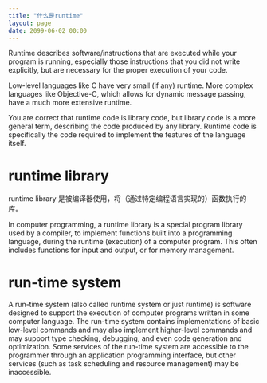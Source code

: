 ```yaml
---
title: "什么是runtime"
layout: page
date: 2099-06-02 00:00
---
```


Runtime describes software/instructions that are executed while your program is running, especially those instructions that you did not write explicitly, but are necessary for the proper execution of your code.

Low-level languages like C have very small (if any) runtime. More complex languages like Objective-C, which allows for dynamic message passing, have a much more extensive runtime.

You are correct that runtime code is library code, but library code is a more general term, describing the code produced by any library. Runtime code is specifically the code required to implement the features of the language itself.

# runtime library

runtime library 是被编译器使用，将（通过特定编程语言实现的）函数执行的库。


In computer programming, a runtime library is a special program library used by a compiler, to implement functions built into a programming language, during the runtime (execution) of a computer program. This often includes functions for input and output, or for memory management.

# run-time system
A run-time system (also called runtime system or just runtime) is software designed to support the execution of computer programs written in some computer language. The run-time system contains implementations of basic low-level commands and may also implement higher-level commands and may support type checking, debugging, and even code generation and optimization. Some services of the run-time system are accessible to the programmer through an application programming interface, but other services (such as task scheduling and resource management) may be inaccessible.

